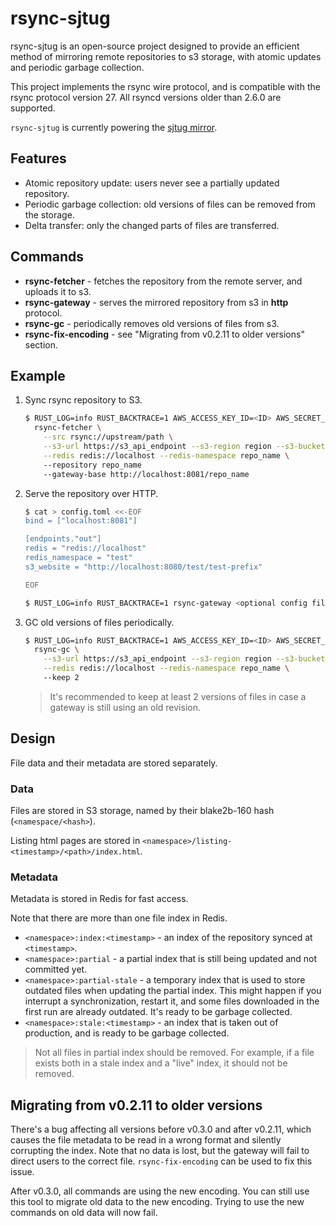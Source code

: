 # rsync-sjtug

rsync-sjtug is an open-source project designed to provide an efficient method of mirroring remote repositories to s3
storage, with atomic updates and periodic garbage collection.

This project implements the rsync wire protocol, and is compatible with the rsync protocol version 27. All rsyncd
versions older than 2.6.0 are supported.

`rsync-sjtug` is currently powering the [sjtug mirror](https://mirror.sjtu.edu.cn/).

## Features

* Atomic repository update: users never see a partially updated repository.
* Periodic garbage collection: old versions of files can be removed from the storage.
* Delta transfer: only the changed parts of files are transferred.

## Commands

* **rsync-fetcher** - fetches the repository from the remote server, and uploads it to s3.
* **rsync-gateway** - serves the mirrored repository from s3 in **http** protocol.
* **rsync-gc** - periodically removes old versions of files from s3.
* **rsync-fix-encoding** - see "Migrating from v0.2.11 to older versions" section.

## Example

1. Sync rsync repository to S3.
    ```bash
    $ RUST_LOG=info RUST_BACKTRACE=1 AWS_ACCESS_KEY_ID=<ID> AWS_SECRET_ACCESS_KEY=<KEY> \
      rsync-fetcher \
        --src rsync://upstream/path \
        --s3-url https://s3_api_endpoint --s3-region region --s3-bucket bucket --s3-prefix repo_name \
        --redis redis://localhost --redis-namespace repo_name \ 
        --repository repo_name
        --gateway-base http://localhost:8081/repo_name
    ```
2. Serve the repository over HTTP.
    ```bash
    $ cat > config.toml <<-EOF
    bind = ["localhost:8081"]

    [endpoints."out"]
    redis = "redis://localhost"
    redis_namespace = "test"
    s3_website = "http://localhost:8080/test/test-prefix"
   
    EOF

    $ RUST_LOG=info RUST_BACKTRACE=1 rsync-gateway <optional config file>
    ```

3. GC old versions of files periodically.
    ```bash
    $ RUST_LOG=info RUST_BACKTRACE=1 AWS_ACCESS_KEY_ID=<ID> AWS_SECRET_ACCESS_KEY=<KEY> \
      rsync-gc \
        --s3-url https://s3_api_endpoint --s3-region region --s3-bucket bucket --s3-prefix repo_name \
        --redis redis://localhost --redis-namespace repo_name \ 
        --keep 2
    ```
   > It's recommended to keep at least 2 versions of files in case a gateway is still using an old revision.

## Design

File data and their metadata are stored separately.

### Data

Files are stored in S3 storage, named by their blake2b-160 hash (`<namespace/<hash>`).

Listing html pages are stored in `<namespace>/listing-<timestamp>/<path>/index.html`.

### Metadata

Metadata is stored in Redis for fast access.

Note that there are more than one file index in Redis.

- `<namespace>:index:<timestamp>` - an index of the repository synced at `<timestamp>`.
- `<namespace>:partial` - a partial index that is still being updated and not committed yet.
- `<namespace>:partial-stale` - a temporary index that is used to store outdated files when updating the partial index.
  This might happen if you interrupt a synchronization, restart it, and some files downloaded in the first run are
  already outdated. It's ready to be garbage collected.
- `<namespace>:stale:<timestamp>` - an index that is taken out of production, and is ready to be garbage collected.

> Not all files in partial index should be removed. For example, if a file exists both in a stale index and a "live"
> index, it should not be removed.

## Migrating from v0.2.11 to older versions

There's a bug affecting all versions before v0.3.0 and after v0.2.11, which causes the file metadata to be read in a
wrong format and silently corrupting the index. Note that no data is lost, but the gateway will fail to direct users to
the correct file. `rsync-fix-encoding` can be used to fix this issue.

After v0.3.0, all commands are using the new encoding. You can still use this tool to migrate old data to the new
encoding. Trying to use the new commands on old data will now fail.